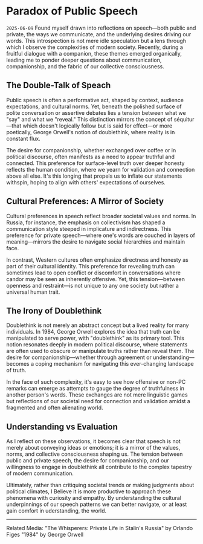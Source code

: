 # Paradox of Public Speech
`2025-06-09`
Found myself drawn into reflections on speech—both public and private, the ways we communicate, and the underlying desires driving our words. This introspection is not mere idle speculation but a lens through which I observe the complexities of modern society. Recently, during a fruitful dialogue with a companion, these themes emerged organically, leading me to ponder deeper questions about communication, companionship, and the fabric of our collective consciousness.

## The Double-Talk of Speach
Public speech is often a performative act, shaped by context, audience expectations, and cultural norms. Yet, beneath the polished surface of polite conversation or assertive debates lies a tension between what we "say" and what we "reveal." This distinction mirrors the concept of séquitur—that which doesn't logically follow but is said for effect—or more poetically, George Orwell's notion of doublethink, where reality is in constant flux.

The desire for companionship, whether exchanged over coffee or in political discourse, often manifests as a need to appear truthful and connected. This preference for surface-level truth over deeper honesty reflects the human condition, where we yearn for validation and connection above all else. It's this longing that propels us to inflate our statements withspin, hoping to align with others' expectations of ourselves.

## Cultural Preferences: A Mirror of Society
Cultural preferences in speech reflect broader societal values and norms. In Russia, for instance, the emphasis on collectivism has shaped a communication style steeped in implicature and indirectness. This preference for private speech—where one's words are couched in layers of meaning—mirrors the desire to navigate social hierarchies and maintain face.

In contrast, Western cultures often emphasize directness and honesty as part of their cultural identity. This preference for revealing truth can sometimes lead to open conflict or discomfort in conversations where candor may be seen as inherently offensive. Yet, this tension—between openness and restraint—is not unique to any one society but rather a universal human trait.

## The Irony of Doublethink
Doublethink is not merely an abstract concept but a lived reality for many individuals. In 1984, George Orwell explores the idea that truth can be manipulated to serve power, with "doublethink" as its primary tool. This notion resonates deeply in modern political discourse, where statements are often used to obscure or manipulate truths rather than reveal them. The desire for companionship—whether through agreement or understanding—becomes a coping mechanism for navigating this ever-changing landscape of truth.

In the face of such complexity, it's easy to see how offensive or non-PC remarks can emerge as attempts to gauge the degree of truthfulness in another person's words. These exchanges are not mere linguistic games but reflections of our societal need for connection and validation amidst a fragmented and often alienating world.

## Understanding vs Evaluation
As I reflect on these observations, it becomes clear that speech is not merely about conveying ideas or emotions; it is a mirror of the values, norms, and collective consciousness shaping us. The tension between public and private speech, the desire for companionship, and our willingness to engage in doublethink all contribute to the complex tapestry of modern communication.

Ultimately, rather than critiquing societal trends or making judgments about political climates, I Believe it is more productive to approach these phenomena with curiosity and empathy. By understanding the cultural underpinnings of our speech patterns we can better navigate, or at least gain comfort in uderstanding, the world.

---

Related Media:
"The Whisperers: Private Life in Stalin's Russia" by Orlando Figes
"1984" by George Orwell 

